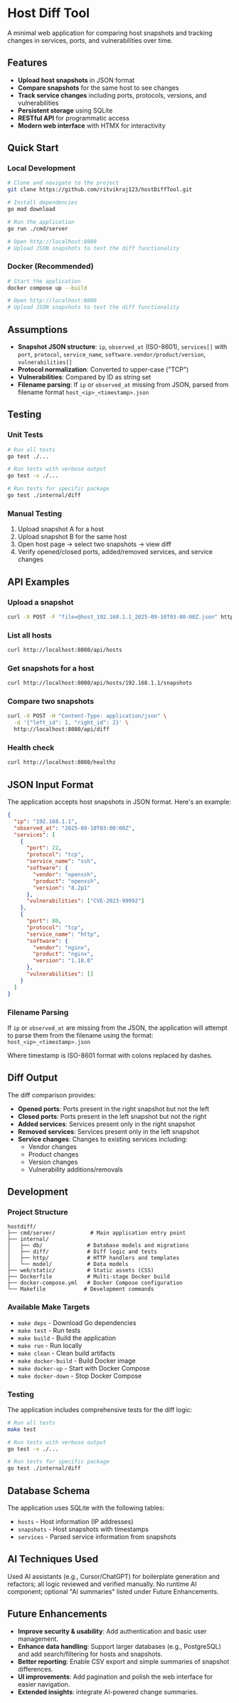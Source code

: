 # Host Diff Tool

A minimal web application for comparing host snapshots and tracking changes in services, ports, and vulnerabilities over time.

## Features

- **Upload host snapshots** in JSON format
- **Compare snapshots** for the same host to see changes
- **Track service changes** including ports, protocols, versions, and vulnerabilities
- **Persistent storage** using SQLite
- **RESTful API** for programmatic access
- **Modern web interface** with HTMX for interactivity

## Quick Start

### Local Development

```bash
# Clone and navigate to the project
git clone https://github.com/ritvikraj123/hostDiffTool.git

# Install dependencies
go mod download

# Run the application
go run ./cmd/server

# Open http://localhost:8080
# Upload JSON snapshots to test the diff functionality
```

### Docker (Recommended)

```bash
# Start the application
docker compose up --build

# Open http://localhost:8080
# Upload JSON snapshots to test the diff functionality
```

## Assumptions

- **Snapshot JSON structure**: `ip`, `observed_at` (ISO-8601), `services[]` with `port`, `protocol`, `service_name`, `software.vendor/product/version`, `vulnerabilities[]`
- **Protocol normalization**: Converted to upper-case ("TCP")
- **Vulnerabilities**: Compared by ID as string set
- **Filename parsing**: If `ip` or `observed_at` missing from JSON, parsed from filename format `host_<ip>_<timestamp>.json`

## Testing

### Unit Tests
```bash
# Run all tests
go test ./...

# Run tests with verbose output
go test -v ./...

# Run tests for specific package
go test ./internal/diff
```

### Manual Testing
1. Upload snapshot A for a host
2. Upload snapshot B for the same host
3. Open host page → select two snapshots → view diff
4. Verify opened/closed ports, added/removed services, and service changes

## API Examples

### Upload a snapshot

```bash
curl -X POST -F "file=@host_192.168.1.1_2025-09-10T03-00-00Z.json" http://localhost:8080/api/upload
```

### List all hosts

```bash
curl http://localhost:8080/api/hosts
```

### Get snapshots for a host

```bash
curl http://localhost:8080/api/hosts/192.168.1.1/snapshots
```

### Compare two snapshots

```bash
curl -X POST -H "Content-Type: application/json" \
  -d '{"left_id": 1, "right_id": 2}' \
  http://localhost:8080/api/diff
```

### Health check

```bash
curl http://localhost:8080/healthz
```

## JSON Input Format

The application accepts host snapshots in JSON format. Here's an example:

```json
{
  "ip": "192.168.1.1",
  "observed_at": "2025-09-10T03:00:00Z",
  "services": [
    {
      "port": 22,
      "protocol": "tcp",
      "service_name": "ssh",
      "software": {
        "vendor": "openssh",
        "product": "openssh",
        "version": "8.2p1"
      },
      "vulnerabilities": ["CVE-2023-99992"]
    },
    {
      "port": 80,
      "protocol": "tcp",
      "service_name": "http",
      "software": {
        "vendor": "nginx",
        "product": "nginx",
        "version": "1.18.0"
      },
      "vulnerabilities": []
    }
  ]
}
```

### Filename Parsing

If `ip` or `observed_at` are missing from the JSON, the application will attempt to parse them from the filename using the format:
`host_<ip>_<timestamp>.json`

Where timestamp is ISO-8601 format with colons replaced by dashes.

## Diff Output

The diff comparison provides:

- **Opened ports**: Ports present in the right snapshot but not the left
- **Closed ports**: Ports present in the left snapshot but not the right
- **Added services**: Services present only in the right snapshot
- **Removed services**: Services present only in the left snapshot
- **Service changes**: Changes to existing services including:
  - Vendor changes
  - Product changes
  - Version changes
  - Vulnerability additions/removals

## Development

### Project Structure

```
hostdiff/
├── cmd/server/           # Main application entry point
├── internal/
│   ├── db/              # Database models and migrations
│   ├── diff/            # Diff logic and tests
│   ├── http/            # HTTP handlers and templates
│   └── model/           # Data models
├── web/static/          # Static assets (CSS)
├── Dockerfile           # Multi-stage Docker build
├── docker-compose.yml   # Docker Compose configuration
└── Makefile            # Development commands
```

### Available Make Targets

- `make deps` - Download Go dependencies
- `make test` - Run tests
- `make build` - Build the application
- `make run` - Run locally
- `make clean` - Clean build artifacts
- `make docker-build` - Build Docker image
- `make docker-up` - Start with Docker Compose
- `make docker-down` - Stop Docker Compose

### Testing

The application includes comprehensive tests for the diff logic:

```bash
# Run all tests
make test

# Run tests with verbose output
go test -v ./...

# Run tests for specific package
go test ./internal/diff
```

## Database Schema

The application uses SQLite with the following tables:

- `hosts` - Host information (IP addresses)
- `snapshots` - Host snapshots with timestamps
- `services` - Parsed service information from snapshots

## AI Techniques Used

Used AI assistants (e.g., Cursor/ChatGPT) for boilerplate generation and refactors; all logic reviewed and verified manually. No runtime AI component; optional "AI summaries" listed under Future Enhancements.

## Future Enhancements

- **Improve security & usability**: Add authentication and basic user management.
- **Enhance data handling**: Support larger databases (e.g., PostgreSQL) and add search/filtering for hosts and snapshots.
- **Better reporting**: Enable CSV export and simple summaries of snapshot differences.
- **UI improvements**: Add pagination and polish the web interface for easier navigation.
- **Extended insights**: integrate AI-powered change summaries.

